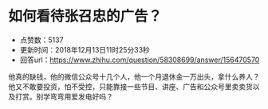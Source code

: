 # 如何看待张召忠的广告？
- 点赞数：5137
- 更新时间：2018年12月13日11时25分33秒
- 回答url：https://www.zhihu.com/question/58308699/answer/156470570
<body>
 <p data-pid="_jIxjFiy">他真的缺钱，他的微信公众号十几个人，他一个月退休金一万出头，拿什么养人？他又不敢要投资，怕不受控，只能靠接一些节目、讲座、广告和公众号里卖卖货以及打赏。别学弯弯用爱发电好吗？</p>
</body>